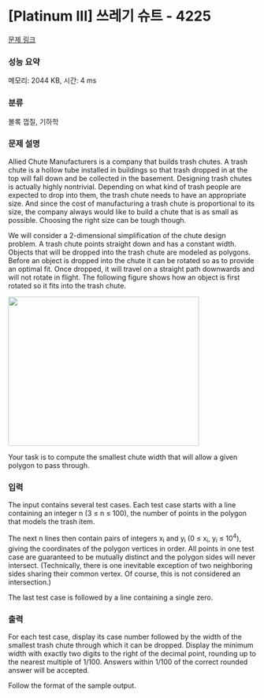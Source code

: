 # [Platinum III] 쓰레기 슈트 - 4225 

[문제 링크](https://www.acmicpc.net/problem/4225) 

### 성능 요약

메모리: 2044 KB, 시간: 4 ms

### 분류

볼록 껍질, 기하학

### 문제 설명

<p>Allied Chute Manufacturers is a company that builds trash chutes. A trash chute is a hollow tube installed in buildings so that trash dropped in at the top will fall down and be collected in the basement. Designing trash chutes is actually highly nontrivial. Depending on what kind of trash people are expected to drop into them, the trash chute needs to have an appropriate size. And since the cost of manufacturing a trash chute is proportional to its size, the company always would like to build a chute that is as small as possible. Choosing the right size can be tough though.</p>

<p>We will consider a 2-dimensional simplification of the chute design problem. A trash chute points straight down and has a constant width. Objects that will be dropped into the trash chute are modeled as polygons. Before an object is dropped into the chute it can be rotated so as to provide an optimal fit. Once dropped, it will travel on a straight path downwards and will not rotate in flight. The following figure shows how an object is first rotated so it fits into the trash chute.</p>

<p><img alt="" src="https://www.acmicpc.net/upload/images/chute.png" style="height:303px; opacity:0.9; width:387px"></p>

<p>Your task is to compute the smallest chute width that will allow a given polygon to pass through.</p>

### 입력 

 <p>The input contains several test cases. Each test case starts with a line containing an integer n (3 ≤ n ≤ 100), the number of points in the polygon that models the trash item.</p>

<p>The next n lines then contain pairs of integers x<sub>i</sub> and y<sub>i</sub> (0 ≤ x<sub>i</sub>, y<sub>i</sub> ≤ 10<sup>4</sup>), giving the coordinates of the polygon vertices in order. All points in one test case are guaranteed to be mutually distinct and the polygon sides will never intersect. (Technically, there is one inevitable exception of two neighboring sides sharing their common vertex. Of course, this is not considered an intersection.)</p>

<p>The last test case is followed by a line containing a single zero.</p>

### 출력 

 <p>For each test case, display its case number followed by the width of the smallest trash chute through which it can be dropped. Display the minimum width with exactly two digits to the right of the decimal point, rounding up to the nearest multiple of 1/100. Answers within 1/100 of the correct rounded answer will be accepted.</p>

<p>Follow the format of the sample output.</p>


